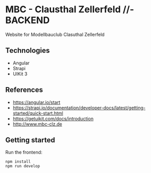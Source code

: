 
# MBC - Clausthal Zellerfeld //- BACKEND
Website for Modellbauclub Clasuthal Zellerfeld
## Technologies
+ Angular
+ Strapi
+ UIKit 3
## References
+ https://angular.io/start
+ https://strapi.io/documentation/developer-docs/latest/getting-started/quick-start.html
+ https://getuikit.com/docs/introduction
+ http://www.mbc-clz.de
## Getting started
Run the  frontend: 

    npm install
	npm run develop

